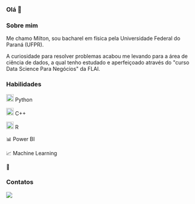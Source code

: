### Olá 👋

### Sobre mim

Me chamo Milton, sou bacharel em física pela Universidade Federal do Paraná (UFPR).

A curiosidade para resolver problemas acabou me levando para a área de ciência de dados, a qual tenho estudado e aperfeiçoado através do "curso Data Science Para Negócios" da FLAI.




### Habilidades

<img src="https://cdn.jsdelivr.net/gh/devicons/devicon/icons/python/python-original.svg" width="20" height="20"/> Python

<img src="https://cdn.jsdelivr.net/gh/devicons/devicon/icons/cplusplus/cplusplus-original.svg" width="20" height="20"/> C++

<img src="https://cdn.jsdelivr.net/gh/devicons/devicon/icons/r/r-original.svg" width="20" height="20"/>  R

:bar_chart: Power BI

:chart_with_upwards_trend: Machine Learning

:slot_machine:

### Contatos

<a href="https://www.linkedin.com/in/seu-usuário-linkedln-aqui" target="_blank"><img src="https://img.shields.io/badge/-LinkedIn-%230077B5?style=for-the-badge&logo=linkedin&logoColor=white" target="_blank"></a>
